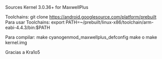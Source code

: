 Sources Kernel 3.0.36+ for MaxwellPlus

Toolchains:
git clone https://android.googlesource.com/platform/prebuilt
Para usar Toolchains:
export PATH=~/prebuilt/linux-x86/toolchain/arm-eabi-4.4.3/bin:$PATH

Para compilar:
make cyanogenmod_maxwellplus_defconfig
make o make kernel.img

Gracias a Kra1o5 